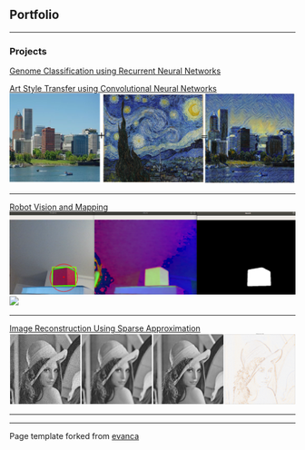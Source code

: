 ## Portfolio

---

### Projects

[Genome Classification using Recurrent Neural Networks](notebooks/UCI_splice_tutorial_h)

[Art Style Transfer using Convolutional Neural Networks](pdf/StyleTransfer_FinalPresentation)
<img src="images/PtoStarry.png?raw=true"/>

---
[Robot Vision and Mapping](/pdf/sample_presentation.pdf)
<img src="images/ObjectDetection.png?raw=true"/>
<img src="images/robot_grab_cube.gif?raw=true"/>

---
[Image Reconstruction Using Sparse Approximation](/pdf/sample_presentation.pdf)
<img src="images/lena_best.png?raw=true"/>

---


---
<p style="font-size:14px">Page template forked from <a href="https://github.com/evanca/quick-portfolio">evanca</a></p>
<!-- Remove above link if you don't want to attibute -->
